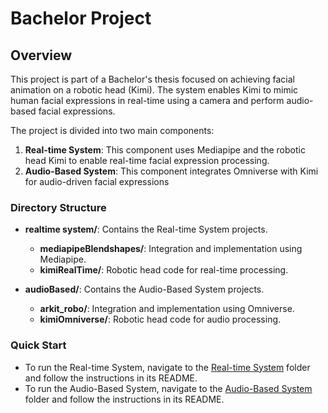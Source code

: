 # Bachelor Project

## Overview
This project is part of a Bachelor's thesis focused on achieving facial animation on a robotic head (Kimi). The system enables Kimi to mimic human facial expressions in real-time using a camera and perform audio-based facial expressions.

The project is divided into two main components:
1. **Real-time System**: This component uses Mediapipe and the robotic head Kimi to enable real-time facial expression processing.
2. **Audio-Based System**: This component integrates Omniverse with Kimi for audio-driven facial expressions

### Directory Structure
- **realtime system/**: Contains the Real-time System projects.
  - **mediapipeBlendshapes/**: Integration and implementation using Mediapipe.
  - **kimiRealTime/**: Robotic head code for real-time processing.
  
- **audioBased/**: Contains the Audio-Based System projects.
  - **arkit_robo/**: Integration and implementation using Omniverse.
  - **kimiOmniverse/**: Robotic head code for audio processing.

### Quick Start
* To run the Real-time System, navigate to the [Real-time System](./realtime%20system/README.md) folder and follow the instructions in its README.
* To run the Audio-Based System, navigate to the [Audio-Based System](./audioBased/README.md) folder and follow the instructions in its README.

